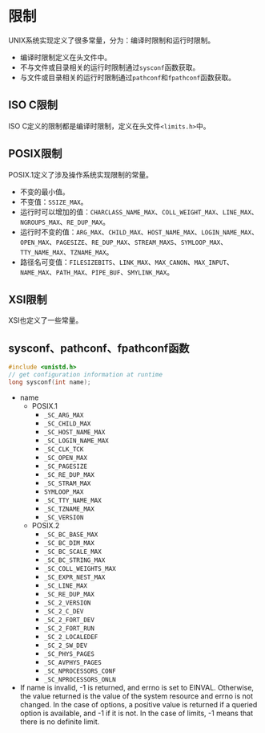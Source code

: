 # 限制

UNIX系统实现定义了很多常量，分为：编译时限制和运行时限制。

* 编译时限制定义在头文件中。
* 不与文件或目录相关的运行时限制通过`sysconf`函数获取。
* 与文件或目录相关的运行时限制通过`pathconf`和`fpathconf`函数获取。

## ISO C限制

ISO C定义的限制都是编译时限制，定义在头文件`<limits.h>`中。

## POSIX限制

POSIX.1定义了涉及操作系统实现限制的常量。

* 不变的最小值。
* 不变值：`SSIZE_MAX`。
* 运行时可以增加的值：`CHARCLASS_NAME_MAX`、`COLL_WEIGHT_MAX`、`LINE_MAX`、`NGROUPS_MAX`、`RE_DUP_MAX`。
* 运行时不变的值：`ARG_MAX`、`CHILD_MAX`、`HOST_NAME_MAX`、`LOGIN_NAME_MAX`、`OPEN_MAX`、`PAGESIZE`、`RE_DUP_MAX`、`STREAM_MAXS`、`SYMLOOP_MAX`、`TTY_NAME_MAX`、`TZNAME_MAX`。
* 路径名可变值：`FILESIZEBITS`、`LINK_MAX`、`MAX_CANON`、`MAX_INPUT`、`NAME_MAX`、`PATH_MAX`、`PIPE_BUF`、`SMYLINK_MAX`。

## XSI限制

XSI也定义了一些常量。

## sysconf、pathconf、fpathconf函数


```c
#include <unistd.h>
// get configuration information at runtime
long sysconf(int name);
```
* name
	* POSIX.1
		* `_SC_ARG_MAX`
		* `_SC_CHILD_MAX`
		* `_SC_HOST_NAME_MAX`
		* `_SC_LOGIN_NAME_MAX`
		* `_SC_CLK_TCK`
		* `_SC_OPEN_MAX`
		* `_SC_PAGESIZE`
		* `_SC_RE_DUP_MAX`
		* `_SC_STRAM_MAX`
		* `SYMLOOP_MAX`
		* `_SC_TTY_NAME_MAX`
		* `_SC_TZNAME_MAX`
		* `_SC_VERSION`
	* POSIX.2
		* `_SC_BC_BASE_MAX`
		* `_SC_BC_DIM_MAX`
		* `_SC_BC_SCALE_MAX`
		* `_SC_BC_STRING_MAX`
		* `_SC_COLL_WEIGHTS_MAX`
		* `_SC_EXPR_NEST_MAX`
		* `_SC_LINE_MAX`
		* `_SC_RE_DUP_MAX`
		* `_SC_2_VERSION`
		* `_SC_2_C_DEV`
		* `_SC_2_FORT_DEV`
		* `_SC_2_FORT_RUN`
		* `_SC_2_LOCALEDEF`
		* `_SC_2_SW_DEV`
		* `_SC_PHYS_PAGES`
		* `_SC_AVPHYS_PAGES`
		* `_SC_NPROCESSORS_CONF`
		* `_SC_NPROCESSORS_ONLN`
* If name is invalid, -1 is returned, and errno is set to EINVAL. Otherwise, the value returned is the value of the system resource and errno is not changed. In the case of options, a positive value is returned if a queried option is available, and -1 if it is not. In the case of limits, -1 means that there is no definite limit.


